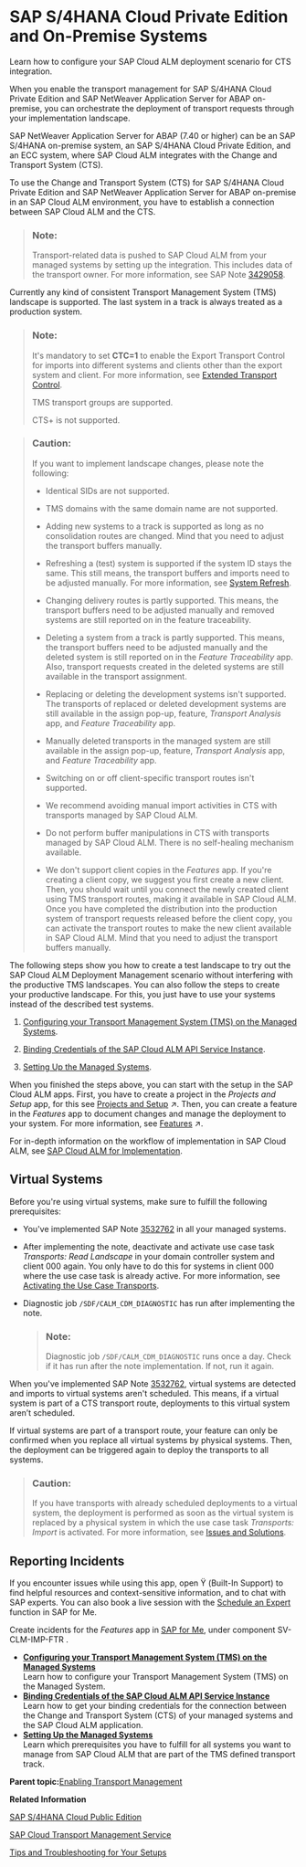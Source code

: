 <!-- loio5aa24f076e3b4b47839f762baa7d089a -->

<link rel="stylesheet" type="text/css" href="../css/sap-icons.css"/>

# SAP S/4HANA Cloud Private Edition and On-Premise Systems

Learn how to configure your SAP Cloud ALM deployment scenario for CTS integration.

When you enable the transport management for SAP S/4HANA Cloud Private Edition and SAP NetWeaver Application Server for ABAP on-premise, you can orchestrate the deployment of transport requests through your implementation landscape.

SAP NetWeaver Application Server for ABAP \(7.40 or higher\) can be an SAP S/4HANA on-premise system, an SAP S/4HANA Cloud Private Edition, and an ECC system, where SAP Cloud ALM integrates with the Change and Transport System \(CTS\).

To use the Change and Transport System \(CTS\) for SAP S/4HANA Cloud Private Edition and SAP NetWeaver Application Server for ABAP on-premise in an SAP Cloud ALM environment, you have to establish a connection between SAP Cloud ALM and the CTS.

> ### Note:  
> Transport-related data is pushed to SAP Cloud ALM from your managed systems by setting up the integration. This includes data of the transport owner. For more information, see SAP Note [3429058](https://me.sap.com/notes/3429058).

Currently any kind of consistent Transport Management System \(TMS\) landscape is supported. The last system in a track is always treated as a production system.

> ### Note:  
> It's mandatory to set **CTC=1** to enable the Export Transport Control for imports into different systems and clients other than the export system and client. For more information, see [Extended Transport Control](https://help.sap.com/docs/SAP_NETWEAVER_740/4a368c163b08418890a406d413933ba7/1b9dc2d6e59911d184810000e8a57770.html).
> 
> TMS transport groups are supported.
> 
> CTS+ is not supported.

> ### Caution:  
> If you want to implement landscape changes, please note the following:
> 
> -   Identical SIDs are not supported.
> 
> -   TMS domains with the same domain name are not supported.
> 
> -   Adding new systems to a track is supported as long as no consolidation routes are changed. Mind that you need to adjust the transport buffers manually.
> 
> -   Refreshing a \(test\) system is supported if the system ID stays the same. This still means, the transport buffers and imports need to be adjusted manually. For more information, see [System Refresh](https://support.sap.com/en/alm/sap-cloud-alm/operations/expert-portal/setup-managed-services/setup-abap-740.html?anchorId=section_copy_copy_co#section_copy).
> 
> -   Changing delivery routes is partly supported. This means, the transport buffers need to be adjusted manually and removed systems are still reported on in the feature traceability.
> 
> -   Deleting a system from a track is partly supported. This means, the transport buffers need to be adjusted manually and the deleted system is still reported on in the *Feature Traceability* app. Also, transport requests created in the deleted systems are still available in the transport assignment.
> 
> -   Replacing or deleting the development systems isn't supported. The transports of replaced or deleted development systems are still available in the assign pop-up, feature, *Transport Analysis* app, and *Feature Traceability* app.
> 
> -   Manually deleted transports in the managed system are still available in the assign pop-up, feature, *Transport Analysis* app, and *Feature Traceability* app.
> 
> -   Switching on or off client-specific transport routes isn't supported.
> 
> -   We recommend avoiding manual import activities in CTS with transports managed by SAP Cloud ALM.
> 
> -   Do not perform buffer manipulations in CTS with transports managed by SAP Cloud ALM. There is no self-healing mechanism available.
> 
> -   We don't support client copies in the *Features* app. If you're creating a client copy, we suggest you first create a new client. Then, you should wait until you connect the newly created client using TMS transport routes, making it available in SAP Cloud ALM. Once you have completed the distribution into the production system of transport requests released before the client copy, you can activate the transport routes to make the new client available in SAP Cloud ALM. Mind that you need to adjust the transport buffers manually.

The following steps show you how to create a test landscape to try out the SAP Cloud ALM Deployment Management scenario without interfering with the productive TMS landscapes. You can also follow the steps to create your productive landscape. For this, you just have to use your systems instead of the described test systems.

1.  [Configuring your Transport Management System \(TMS\) on the Managed Systems](configuring-your-transport-management-system-tms-on-the-managed-systems-a9ae2e3.md).

2.  [Binding Credentials of the SAP Cloud ALM API Service Instance](binding-credentials-of-the-sap-cloud-alm-api-service-instance-6c734bd.md).

3.  [Setting Up the Managed Systems](setting-up-the-managed-systems-21e0843.md).


When you finished the steps above, you can start with the setup in the SAP Cloud ALM apps. First, you have to create a project in the *Projects and Setup* app, for this see [Projects and Setup](https://help.sap.com/viewer/877c96cf971648b09ee0d0a64f7f4fef/latest/en-US/6dd14269bc6e48ec81875f38d920ea6e.html "In the Projects and Setup app, you can manage your projects in SAP Cloud ALM.") :arrow_upper_right:. Then, you can create a feature in the *Features* app to document changes and manage the deployment to your system. For more information, see [Features](https://help.sap.com/viewer/877c96cf971648b09ee0d0a64f7f4fef/latest/en-US/1a6c29ffb3f74f0789d4bb76081eb834.html "The Features app allows you to deploy transports assigned to a feature across your system landscape. It also helps you document changes for audit purposes.") :arrow_upper_right:.

For in-depth information on the workflow of implementation in SAP Cloud ALM, see [SAP Cloud ALM for Implementation](https://support.sap.com/en/alm/sap-cloud-alm/implementation/sap-cloud-alm-implementation-expert-portal.html).



<a name="loio5aa24f076e3b4b47839f762baa7d089a__section_o5h_gl5_q2c"/>

## Virtual Systems

Before you're using virtual systems, make sure to fulfill the following prerequisites:

-   You've implemented SAP Note [3532762](https://me.sap.com/notes/3532762) in all your managed systems.

-   After implementing the note, deactivate and activate use case task *Transports: Read Landscape* in your domain controller system and client 000 again. You only have to do this for systems in client 000 where the use case task is already active. For more information, see [Activating the Use Case Transports](setting-up-the-managed-systems-21e0843.md#loio21e0843b2009480282487a08044f3f34__section_otj_mgq_mdc).

-   Diagnostic job `/SDF/CALM_CDM_DIAGNOSTIC` has run after implementing the note.

    > ### Note:  
    > Diagnostic job `/SDF/CALM_CDM_DIAGNOSTIC` runs once a day. Check if it has run after the note implementation. If not, run it again.


When you've implemented SAP Note [3532762](https://me.sap.com/notes/3532762), virtual systems are detected and imports to virtual systems aren't scheduled. This means, if a virtual system is part of a CTS transport route, deployments to this virtual system aren’t scheduled.

If virtual systems are part of a transport route, your feature can only be confirmed when you replace all virtual systems by physical systems. Then, the deployment can be triggered again to deploy the transports to all systems.

> ### Caution:  
> If you have transports with already scheduled deployments to a virtual system, the deployment is performed as soon as the virtual system is replaced by a physical system in which the use case task *Transports: Import* is activated. For more information, see [Issues and Solutions](issues-and-solutions-f32dc37.md).



<a name="loio5aa24f076e3b4b47839f762baa7d089a__section_zls_yfj_gvb"/>

## Reporting Incidents

If you encounter issues while using this app, open <span class="SAP-icons-V5"></span> \(Built-In Support\) to find helpful resources and context-sensitive information, and to chat with SAP experts. You can also book a live session with the [Schedule an Expert](https://me.sap.com/app/sae) function in SAP for Me.

Create incidents for the *Features* app in [SAP for Me](https://me.sap.com/app/casecreate), under component SV-CLM-IMP-FTR .

-   **[Configuring your Transport Management System \(TMS\) on the Managed Systems](configuring-your-transport-management-system-tms-on-the-managed-systems-a9ae2e3.md "Learn how to configure your Transport Management System (TMS) on the Managed System. ")**  
Learn how to configure your Transport Management System \(TMS\) on the Managed System.
-   **[Binding Credentials of the SAP Cloud ALM API Service Instance](binding-credentials-of-the-sap-cloud-alm-api-service-instance-6c734bd.md "Learn how to get your binding credentials for the connection between the Change and
		Transport System (CTS) of your managed systems and the SAP Cloud ALM
		application.")**  
Learn how to get your binding credentials for the connection between the Change and Transport System \(CTS\) of your managed systems and the SAP Cloud ALM application.
-   **[Setting Up the Managed Systems](setting-up-the-managed-systems-21e0843.md "Learn which prerequisites you have to fulfill for all systems you want to manage from
		SAP Cloud ALM that are part of the TMS defined transport track.")**  
Learn which prerequisites you have to fulfill for all systems you want to manage from SAP Cloud ALM that are part of the TMS defined transport track.

**Parent topic:**[Enabling Transport Management](enabling-transport-management-4b74b16.md "Learn how to enable the transport management of different transport environments for SAP Cloud ALM.")

**Related Information**  


[SAP S/4HANA Cloud Public Edition](sap-s-4hana-cloud-public-edition-a4238a9.md "Enable the transport management with Adaptation Transport Organizer.")

[SAP Cloud Transport Management Service](sap-cloud-transport-management-service-8b4af2f.md "Enable the transport management for the SAP Cloud Transport Management service for SAP Cloud ALM.")

[Tips and Troubleshooting for Your Setups](tips-and-troubleshooting-for-your-setups-0fb29d9.md "Find information on how to fix issues.")

